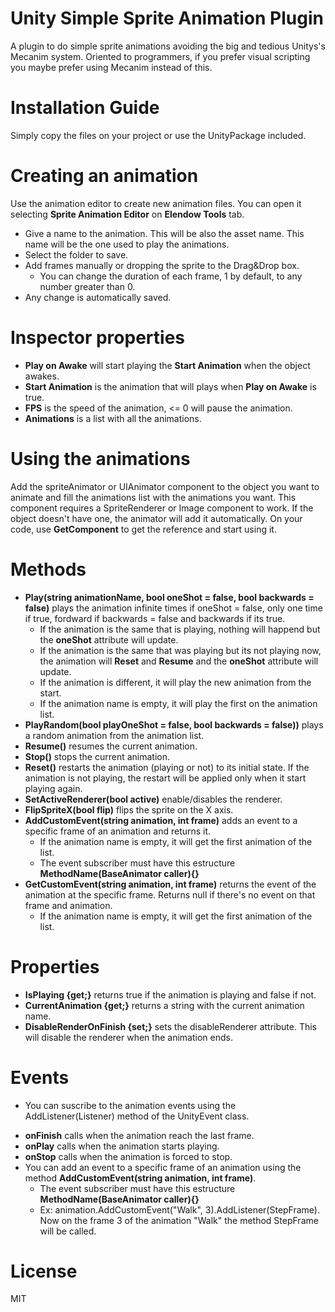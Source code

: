 # Unity Simple Sprite Animation Plugin
A plugin to do simple sprite animations avoiding the big and tedious Unitys's Mecanim system. Oriented to programmers, if you prefer visual scripting you maybe prefer using Mecanim instead of this.

# Installation Guide
Simply copy the files on your project or use the UnityPackage included.

# Creating an animation
Use the animation editor to create new animation files. You can open it selecting **Sprite Animation Editor** on **Elendow Tools** tab.
- Give a name to the animation. This will be also the asset name. This name will be the one used to play the animations.
- Select the folder to save.
- Add frames manually or dropping the sprite to the Drag&Drop box.
  - You can change the duration of each frame, 1 by default, to any number greater than 0. 
- Any change is automatically saved.

# Inspector properties
- **Play on Awake** will start playing the **Start Animation** when the object awakes.
- **Start Animation** is the animation that will plays when **Play on Awake** is true.
- **FPS** is the speed of the animation, <= 0 will pause the animation.
- **Animations** is a list with all the animations.

# Using the animations
Add the spriteAnimator or UIAnimator component to the object you want to animate and fill the animations list with the animations you want. 
This component requires a SpriteRenderer or Image component to work. If the object doesn't have one, the animator will add it automatically.
On your code, use **GetComponent** to get the reference and start using it.

# Methods
- **Play(string animationName, bool oneShot = false, bool backwards = false)** plays the animation infinite times if oneShot = false, only one time if true, fordward if backwards = false and backwards if its true.
  * If the animation is the same that is playing, nothing will happend but the **oneShot** attribute will update.
  * If the animation is the same that was playing but its not playing now, the animation will **Reset** and **Resume** and the **oneShot** attribute will update.
  * If the animation is different, it will play the new animation from the start.
  * If the animation name is empty, it will play the first on the animation list.
- **PlayRandom(bool playOneShot = false, bool backwards = false))** plays a random animation from the animation list.
- **Resume()** resumes the current animation.
- **Stop()** stops the current animation.
- **Reset()** restarts the animation (playing or not) to its initial state. If the animation is not playing, the restart will be applied only when it start playing again.
- **SetActiveRenderer(bool active)** enable/disables the renderer.
- **FlipSpriteX(bool flip)** flips the sprite on the X axis.
- **AddCustomEvent(string animation, int frame)** adds an event to a specific frame of an animation and returns it.
  * If the animation name is empty, it will get the first animation of the list.
  * The event subscriber must have this estructure **MethodName(BaseAnimator caller){}**
- **GetCustomEvent(string animation, int frame)** returns the event of the animation at the specific frame. Returns null if there's no event on that frame and animation.
  * If the animation name is empty, it will get the first animation of the list.

# Properties
- **IsPlaying {get;}** returns true if the animation is playing and false if not.
- **CurrentAnimation {get;}** returns a string with the current animation name.
- **DisableRenderOnFinish {set;}** sets the disableRenderer attribute. This will disable the renderer when the animation ends.

# Events
* You can suscribe to the animation events using the AddListener(Listener) method of the UnityEvent class.
- **onFinish** calls when the animation reach the last frame.
- **onPlay** calls when the animation starts playing.
- **onStop** calls when the animation is forced to stop.
- You can add an event to a specific frame of an animation using the method **AddCustomEvent(string animation, int frame)**.
  * The event subscriber must have this estructure **MethodName(BaseAnimator caller){}**
  * Ex: animation.AddCustomEvent("Walk", 3).AddListener(StepFrame). Now on the frame 3 of the animation "Walk" the method StepFrame will be called.
  
# License
MIT
